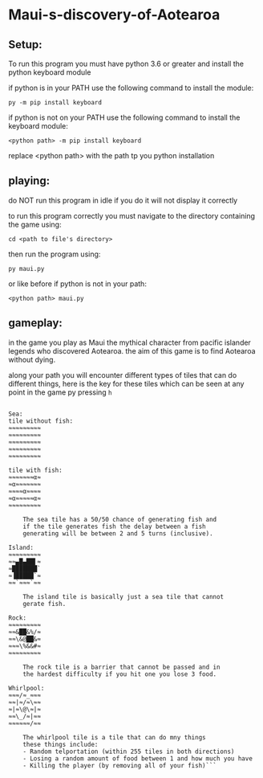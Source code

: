# Maui-s-discovery-of-Aotearoa

## Setup:

To run this program you must have python 3.6 or greater and install the python keyboard module

if python is in your PATH use the following command to install the module:

`py -m pip install keyboard`

if python is not on your PATH use the following command to install the keyboard module:

`<python path> -m pip install keyboard`

replace \<python path> with the path tp you python installation

## playing:

do NOT run this program in idle if you do it will not display it correctly

to run this program correctly you must navigate to the directory containing the game using:

`cd <path to file's directory>`

then run the program using:

`py maui.py`

or like before if python is not in your path:

`<python path> maui.py`

## gameplay:

in the game you play as Maui the mythical character from pacific islander legends who discovered Aotearoa. the aim of this game is to find Aotearoa without dying.

along your path you will encounter different types of tiles that can do different things, here is the key for these tiles which can be seen at any point in the game py pressing `h`

```Tile type and function key:

Sea:
tile without fish:
≈≈≈≈≈≈≈≈≈
≈≈≈≈≈≈≈≈≈
≈≈≈≈≈≈≈≈≈
≈≈≈≈≈≈≈≈≈
≈≈≈≈≈≈≈≈≈

tile with fish:
≈≈≈≈≈≈≈α≈
≈α≈≈≈≈≈≈≈
≈≈≈≈α≈≈≈≈
≈α≈≈≈≈≈α≈
≈≈≈≈≈≈≈≈≈

    The sea tile has a 50/50 chance of generating fish and
    if the tile generates fish the delay between a fish
    generating will be between 2 and 5 turns (inclusive).

Island:
≈≈≈≈≈≈≈≈≈
≈≈▄█▄██▌≈
≈███████`
≈▐█████`≈
≈≈`≈≈≈`≈≈

    The island tile is basically just a sea tile that cannot
    gerate fish.

Rock:
≈≈≈≈≈≈≈≈≈
≈≈&██&%/≈
≈≈\&@██&≈
≈≈≈\%&&#≈
≈≈≈≈≈≈≈≈≈

    The rock tile is a barrier that cannot be passed and in
    the hardest difficulty if you hit one you lose 3 food.

Whirlpool:
≈≈≈/≈_≈≈≈
≈≈|≈/≈\≈≈
≈|≈\@\≈|≈
≈≈\_/≈|≈≈
≈≈≈≈≈≈/≈≈

    The whirlpool tile is a tile that can do mny things
    these things include:
    - Random telportation (within 255 tiles in both directions)
    - Losing a random amount of food between 1 and how much you have
    - Killing the player (by removing all of your fish)```